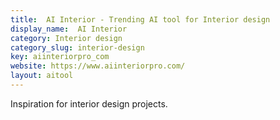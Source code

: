 ```yaml
---
title:  AI Interior - Trending AI tool for Interior design
display_name:  AI Interior
category: Interior design
category_slug: interior-design
key: aiinteriorpro_com
website: https://www.aiinteriorpro.com/
layout: aitool
---
```


Inspiration for interior design projects.
